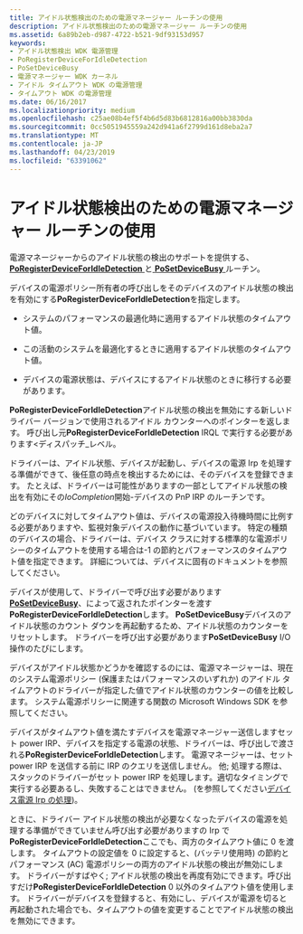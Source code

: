 ```yaml
---
title: アイドル状態検出のための電源マネージャー ルーチンの使用
description: アイドル状態検出のための電源マネージャー ルーチンの使用
ms.assetid: 6a89b2eb-d987-4722-b521-9df93153d957
keywords:
- アイドル状態検出 WDK 電源管理
- PoRegisterDeviceForIdleDetection
- PoSetDeviceBusy
- 電源マネージャー WDK カーネル
- アイドル タイムアウト WDK の電源管理
- タイムアウト WDK の電源管理
ms.date: 06/16/2017
ms.localizationpriority: medium
ms.openlocfilehash: c25ae08b4ef5f4b6d5d83b6812816a00bb3830da
ms.sourcegitcommit: 0cc5051945559a242d941a6f2799d161d8eba2a7
ms.translationtype: MT
ms.contentlocale: ja-JP
ms.lasthandoff: 04/23/2019
ms.locfileid: "63391062"
---
```

# <a name="using-power-manager-routines-for-idle-detection"></a>アイドル状態検出のための電源マネージャー ルーチンの使用





電源マネージャーからのアイドル状態の検出のサポートを提供する、 [ **PoRegisterDeviceForIdleDetection** ](https://msdn.microsoft.com/library/windows/hardware/ff559721)と[ **PoSetDeviceBusy** ](https://msdn.microsoft.com/library/windows/hardware/ff559755)ルーチン。

デバイスの電源ポリシー所有者の呼び出しをそのデバイスのアイドル状態の検出を有効にする**PoRegisterDeviceForIdleDetection**を指定します。

-   システムのパフォーマンスの最適化時に適用するアイドル状態のタイムアウト値。

-   この活動のシステムを最適化するときに適用するアイドル状態のタイムアウト値。

-   デバイスの電源状態は、デバイスにするアイドル状態のときに移行する必要があります。

**PoRegisterDeviceForIdleDetection**アイドル状態の検出を無効にする新しいドライバー バージョンで使用されるアイドル カウンターへのポインターを返します。 呼び出し元**PoRegisterDeviceForIdleDetection** IRQL で実行する必要があります&lt;ディスパッチ\_レベル。

ドライバーは、アイドル状態、デバイスが起動し、デバイスの電源 Irp を処理する準備ができて、後任意の時点を検出するためには、そのデバイスを登録できます。 たとえば、ドライバーは可能性がありますの一部としてアイドル状態の検出を有効にその*IoCompletion*開始-デバイスの PnP IRP のルーチンです。

どのデバイスに対してタイムアウト値は、デバイスの電源投入待機時間に比例する必要がありますや、監視対象デバイスの動作に基づいています。 特定の種類のデバイスの場合、ドライバーは、デバイス クラスに対する標準的な電源ポリシーのタイムアウトを使用する場合は-1 の節約とパフォーマンスのタイムアウト値を指定できます。 詳細については、デバイスに固有のドキュメントを参照してください。

デバイスが使用して、ドライバーで呼び出す必要があります[ **PoSetDeviceBusy**](https://msdn.microsoft.com/library/windows/hardware/ff559755)、によって返されたポインターを渡す**PoRegisterDeviceForIdleDetection**します。 **PoSetDeviceBusy**デバイスのアイドル状態のカウント ダウンを再起動するため、アイドル状態のカウンターをリセットします。 ドライバーを呼び出す必要があります**PoSetDeviceBusy** I/O 操作のたびにします。

デバイスがアイドル状態かどうかを確認するのには、電源マネージャーは、現在のシステム電源ポリシー (保護またはパフォーマンスのいずれか) のアイドル タイムアウトのドライバーが指定した値でアイドル状態のカウンターの値を比較します。 システム電源ポリシーに関連する関数の Microsoft Windows SDK を参照してください。

デバイスがタイムアウト値を満たすデバイスを電源マネージャー送信しますセット power IRP、デバイスを指定する電源の状態、ドライバーは、呼び出しで渡される**PoRegisterDeviceForIdleDetection**します。 電源マネージャーは、セット power IRP を送信する前に IRP のクエリを送信しません。 他; 処理する際は、スタックのドライバーがセット power IRP を処理します。適切なタイミングで実行する必要あるし、失敗することはできません。 (を参照してください[デバイス電源 Irp の処理](handling-device-power-down-irps.md))。

ときに、ドライバー アイドル状態の検出が必要なくなったデバイスの電源を処理する準備ができていません呼び出す必要がありますの Irp で**PoRegisterDeviceForIdleDetection**ここでも、両方のタイムアウト値に 0 を渡します。 タイムアウトの設定値を 0 に設定すると、(バッテリ使用時) の節約とパフォーマンス (AC) 電源ポリシーの両方のアイドル状態の検出が無効にします。 ドライバーがすばやく; アイドル状態の検出を再度有効にできます。呼び出すだけ**PoRegisterDeviceForIdleDetection** 0 以外のタイムアウト値を使用します。 ドライバーがデバイスを登録すると、有効にし、デバイスが電源を切ると再起動された場合でも、タイムアウトの値を変更することでアイドル状態の検出を無効にできます。

 

 





